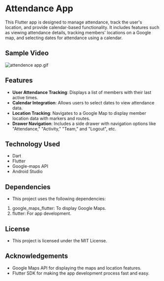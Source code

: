 # Attendance App

This Flutter app is designed to manage attendance, track the user's location, and provide calendar-based functionality. It includes features such as viewing attendance details, tracking members' locations on a Google map, and selecting dates for attendance using a calendar.

## Sample Video

![attendence app.gif](https://github.com/Anugupta5102/attendance_app/blob/main/attendence%20app.gif)


## Features

- **User Attendance Tracking**: Displays a list of members with their last active times.
- **Calendar Integration**: Allows users to select dates to view attendance data.
- **Location Tracking**: Navigates to a Google Map to display member location data with markers and routes.
- **Drawer Navigation**: Includes a side drawer with navigation options like "Attendance," "Activity," "Team," and "Logout", etc.

## Technology Used

- Dart
- Flutter
- Google-maps API
- Android Studio

## Dependencies

- This project uses the following dependencies:

1. google_maps_flutter: To display Google Maps.
2. flutter: For app development.

## License

- This project is licensed under the MIT License.

## Acknowledgements

- Google Maps API for displaying the maps and location features.
- Flutter SDK for making the app development process fast and easy.
